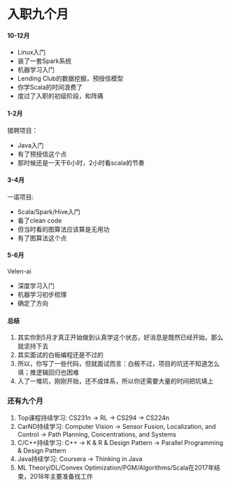 # 入职九个月

#### 10-12月

* Linux入门
* 装了一套Spark系统
* 机器学习入门
* Lending Club的数据挖掘，预授信模型
* 你学Scala的时间浪费了
* 度过了入职的初级阶段，和阵痛

#### 1-2月

猎聘项目：

* Java入门
* 有了预授信这个点
* 那时候还是一天干6小时，2小时看scala的节奏

#### 3-4月

一诺项目:  

* Scala/Spark/Hive入门
* 看了clean code
* 但当时看的图算法应该算是无用功
* 有了图算法这个点

#### 5-6月

Velen-ai

* 深度学习入门
* 机器学习初步梳理
* 确定了方向

#### 总结

1. 其实你到5月才真正开始做到认真学这个状态，好消息是既然已经开始，那么就坚持下去
2. 其实面试的白板编程还是不过的
3. 所以，你写了一些代码，但就面试而言：白板不过，项目的坑还不知道怎么填；推逻辑回归也困难
4. 入了一堆坑，刚刚开始，还不成体系，所以你还需要大量的时间把坑填上

### 还有九个月

1. Top课程持续学习: CS231n -> RL -> CS294 -> CS224n
2. CarND持续学习: Computer Vision -> Sensor Fusion, Localization, and Control -> Path Planning, Concentrations, and Systems
3. C/C++持续学习: C++ -> K & R & Design Pattern -> Parallel Programming & Design Pattern
4. Java持续学习: Coursera -> Thinking in Java
5. ML Theory/DL/Convex Optimization/PGM/Algorithms/Scala在2017年结束，2018年主要准备找工作
